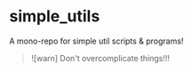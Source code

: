 # simple_utils
A mono-repo for simple util scripts & programs!

> ![warn] Don't overcomplicate things!!!
